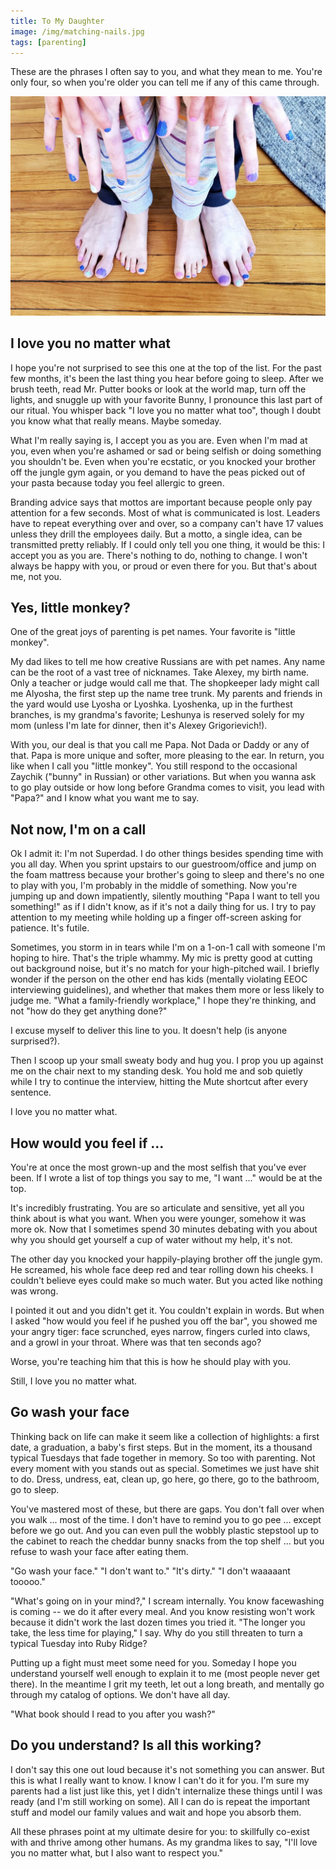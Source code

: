 ```yaml
---
title: To My Daughter
image: /img/matching-nails.jpg
tags: [parenting]
---
```




These are the phrases I often say to you, and what they mean to me. You're only four, so when you're older you can tell me if any of this came through.

[![](/img/matching-nails.jpg)](/img/matching-nails.jpg)


## I love you no matter what

I hope you're not surprised to see this one at the top of the list. For the past few months, it's been the last thing you hear before going to sleep. After we brush teeth, read Mr. Putter books or look at the world map, turn off the lights, and snuggle up with your favorite Bunny, I pronounce this last part of our ritual. You whisper back "I love you no matter what too", though I doubt you know what that really means. Maybe someday.

What I'm really saying is, I accept you as you are. Even when I'm mad at you, even when you're ashamed or sad or being selfish or doing something you shouldn't be. Even when you're ecstatic, or you knocked your brother off the jungle gym again, or you demand to have the peas picked out of your pasta because today you feel allergic to green.

Branding advice says that mottos are important because people only pay attention for a few seconds. Most of what is communicated is lost. Leaders have to repeat everything over and over, so a company can't have 17 values unless they drill the employees daily. But a motto, a single idea, can be transmitted pretty reliably. If I could only tell you one thing, it would be this: I accept you as you are. There's nothing to do, nothing to change. I won't always be happy with you, or proud or even there for you. But that's about me, not you.



## Yes, little monkey?

One of the great joys of parenting is pet names. Your favorite is "little monkey".

My dad likes to tell me how creative Russians are with pet names. Any name can be the root of a vast tree of nicknames. Take Alexey, my birth name. Only a teacher or judge would call me that. The shopkeeper lady might call me Alyosha, the first step up the name tree trunk. My parents and friends in the yard would use Lyosha or Lyoshka. Lyoshenka, up in the furthest branches, is my grandma's favorite; Leshunya is reserved solely for my mom (unless I'm late for dinner, then it's Alexey Grigorievich!).

With you, our deal is that you call me Papa. Not Dada or Daddy or any of that. Papa is more unique and softer, more pleasing to the ear. In return, you like when I call you "little monkey". You still respond to the occasional Zaychik ("bunny" in Russian) or other variations. But when you wanna ask to go play outside or how long before Grandma comes to visit, you lead with "Papa?" and I know what you want me to say.



## Not now, I'm on a call

Ok I admit it: I'm not Superdad. I do other things besides spending time with you all day. When you sprint upstairs to our guestroom/office and jump on the foam mattress because your brother's going to sleep and there's no one to play with you, I'm probably in the middle of something. Now you're jumping up and down impatiently, silently mouthing "Papa I want to tell you something!" as if I didn't know, as if it's not a daily thing for us. I try to pay attention to my meeting while holding up a finger off-screen asking for patience. It's futile.

Sometimes, you storm in in tears while I'm on a 1-on-1 call with someone I'm hoping to hire. That's the triple whammy. My mic is pretty good at cutting out background noise, but it's no match for your high-pitched wail. I briefly wonder if the person on the other end has kids (mentally violating EEOC interviewing guidelines), and whether that makes them more or less likely to judge me. "What a family-friendly workplace," I hope they're thinking, and not "how do they get anything done?"

I excuse myself to deliver this line to you. It doesn't help (is anyone surprised?).

Then I scoop up your small sweaty body and hug you. I prop you up against me on the chair next to my standing desk. You hold me and sob quietly while I try to continue the interview, hitting the Mute shortcut after every sentence.

I love you no matter what.



## How would you feel if ...

You're at once the most grown-up and the most selfish that you've ever been. If I wrote a list of top things you say to me, "I want ..." would be at the top.

It's incredibly frustrating. You are so articulate and sensitive, yet all you think about is what you want. When you were younger, somehow it was more ok. Now that I sometimes spend 30 minutes debating with you about why you should get yourself a cup of water without my help, it's not.

The other day you knocked your happily-playing brother off the jungle gym. He screamed, his whole face deep red and tear rolling down his cheeks. I couldn't believe eyes could make so much water. But you acted like nothing was wrong.

I pointed it out and you didn't get it. You couldn't explain in words. But when I asked "how would you feel if he pushed you off the bar", you showed me your angry tiger: face scrunched, eyes narrow, fingers curled into claws, and a growl in your throat. Where was that ten seconds ago?

Worse, you're teaching him that this is how he should play with you.

Still, I love you no matter what.



## Go wash your face

Thinking back on life can make it seem like a collection of highlights: a first date, a graduation, a baby's first steps. But in the moment, its a thousand typical Tuesdays that fade together in memory. So too with parenting. Not every moment with you stands out as special. Sometimes we just have shit to do. Dress, undress, eat, clean up, go here, go there, go to the bathroom, go to sleep.

You've mastered most of these, but there are gaps. You don't fall over when you walk ... most of the time. I don't have to remind you to go pee ... except before we go out. And you can even pull the wobbly plastic stepstool up to the cabinet to reach the cheddar bunny snacks from the top shelf ... but you refuse to wash your face after eating them.

"Go wash your face."
"I don't want to."
"It's dirty."
"I don't waaaaant tooooo."

"What's going on in your mind?," I scream internally. You know facewashing is coming -- we do it after every meal. And you know resisting won't work because it didn't work the last dozen times you tried it. "The longer you take, the less time for playing," I say. Why do you still threaten to turn a typical Tuesday into Ruby Ridge?

Putting up a fight must meet some need for you. Someday I hope you understand yourself well enough to explain it to me (most people never get there). In the meantime I grit my teeth, let out a long breath, and mentally go through my catalog of options. We don't have all day.

"What book should I read to you after you wash?"



## Do you understand? Is all this working?

I don't say this one out loud because it's not something you can answer. But this is what I really want to know. I know I can't do it for you. I'm sure my parents had a list just like this, yet I didn't internalize these things until I was ready (and I'm still working on some). All I can do is repeat the important stuff and model our family values and wait and hope you absorb them.

All these phrases point at my ultimate desire for you: to skillfully co-exist with and thrive among other humans. As my grandma likes to say, "I'll love you no matter what, but I also want to respect you."
